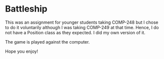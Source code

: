# Battleship

This was an assignment for younger students taking COMP-248 but I chose to do it voluntarily although I was taking COMP-249 at that time. Hence, I do not have a Position class as they expected. I did my own version of it.

The game is played against the computer.

Hope you enjoy!
